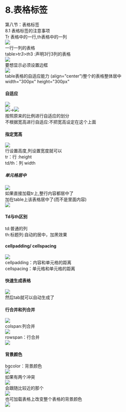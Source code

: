 # 8.表格标签

第八节：表格标签<br />8.1 表格标签的注意事项<br />Tr 表格中的一行,th表格中的一列<br />![](https://cdn.nlark.com/yuque/0/2019/png/349894/1561980582829-8a9d40ec-20c2-41de-b61c-ed2188171f18.png#align=left&display=inline&height=224&originHeight=149&originWidth=284&status=done&width=426)<br />一行一列的表格<br />table>tr*3>th*3 :声明3行3列的表格<br />![](https://cdn.nlark.com/yuque/0/2019/png/349894/1561980582923-bdece8d0-9ad5-47b1-892a-f141ed98e2c5.png#align=left&display=inline&height=585&originHeight=477&originWidth=266&status=done&width=326)<br />要想显示必须设置边框<br />![](https://cdn.nlark.com/yuque/0/2019/png/349894/1561980582984-aa1e7b10-caa8-4dfd-8083-c8df70b49cb3.png#align=left&display=inline&height=249&originHeight=166&originWidth=320&status=done&width=480)<br />table表格的自适应能力 (align="center")整个的表格整体居中<br />width="300px" height="300px" 
<a name="07c60b53"></a>
#### 自适应
![](https://cdn.nlark.com/yuque/0/2019/png/349894/1561980583047-b4f2ff15-e9a3-4efa-a12b-4aff4a7a136b.png#align=left&display=inline&height=40&originHeight=40&originWidth=671&status=done&width=669)<br />![](https://cdn.nlark.com/yuque/0/2019/png/349894/1561980583107-b8c655d3-5140-4bd7-b257-cb6e247b7954.png#align=left&display=inline&height=303&originHeight=350&originWidth=388&status=done&width=336)->![](https://cdn.nlark.com/yuque/0/2019/png/349894/1561980583159-dff56512-9cc8-4891-a038-5e325e60894a.png#align=left&display=inline&height=301&originHeight=329&originWidth=339&status=done&width=310)<br />按照原来的比例进行自适应的划分<br />不根据宽高进行自适应:不把宽高设定在这个上面
<a name="a9658139"></a>
#### 指定宽高
![](https://cdn.nlark.com/yuque/0/2019/png/349894/1561980583210-e821313d-906e-4e89-88ac-f01827a3bae3.png#align=left&display=inline&height=128&originHeight=85&originWidth=427&status=done&width=641)<br />行设置高度,列设置宽度就可以<br />tr：行 :height<br />td/th：列 width
<a name="3504b821"></a>
##### 单元格居中
![](https://cdn.nlark.com/yuque/0/2019/png/349894/1561980583282-b307ca5d-afeb-4194-9ad6-0196a99cb182.png#align=left&display=inline&height=143&originHeight=171&originWidth=649&status=done&width=543)<br />如果直接加载tr上,整行内容都居中了<br />加在table上该表格居中了(而不是里面内容)<br />![](https://cdn.nlark.com/yuque/0/2019/png/349894/1561980583334-3391618b-cd8a-4114-a9f3-5bf1f2165b45.png#align=left&display=inline&height=124&originHeight=471&originWidth=1561&status=done&width=410)
<a name="3b2b2497"></a>
#### Td与th区别
td:普通的列<br />th:标题列:自动的居中，加黑效果
<a name="2eb6ca47"></a>
#### cellpadding/ cellspacing
![](https://cdn.nlark.com/yuque/0/2019/png/349894/1561980583401-1c5fbfeb-5e5c-4220-b2e3-ae43ca9ead6d.png#align=left&display=inline&height=321&originHeight=425&originWidth=583&status=done&width=440)<br />cellpadding：内容和单元格的距离 <br />cellspacing：单元格和单元格的距离
<a name="8bc4d6a4"></a>
#### 快速生成表格
![](https://cdn.nlark.com/yuque/0/2019/png/349894/1561980583479-80cce7ec-768a-42b1-82dc-21740f2ecf09.png#align=left&display=inline&height=60&originHeight=44&originWidth=225&status=done&width=309)<br />然后tab就可以自动生成了
<a name="6f8f0de7"></a>
#### 行合并和列合并
![](https://cdn.nlark.com/yuque/0/2019/png/349894/1561980583536-806ff4a7-cd16-476e-8c06-f8b6f8e6ed1e.png#align=left&display=inline&height=276&originHeight=349&originWidth=375&status=done&width=297)<br />colspan:列合并<br />![](https://cdn.nlark.com/yuque/0/2019/png/349894/1561980583610-fd86f462-c72c-42ec-a2ee-ac9dc1df8688.png#align=left&display=inline&height=123&originHeight=130&originWidth=447&status=done&width=424)<br />rowspan：行合并<br />![](https://cdn.nlark.com/yuque/0/2019/png/349894/1561980583659-883e963e-a7ae-4231-87a9-0c83e43c1590.png#align=left&display=inline&height=230&originHeight=237&originWidth=404&status=done&width=392)
<a name="4573a758"></a>
#### 背景颜色
bgcolor：背景颜色<br />![](https://cdn.nlark.com/yuque/0/2019/png/349894/1561980583709-2856a208-0fec-4ebd-b827-a6c6cce71e35.png#align=left&display=inline&height=102&originHeight=86&originWidth=449&status=done&width=533)<br />如果有两个冲突<br />![](https://cdn.nlark.com/yuque/0/2019/png/349894/1561980583768-9751148b-c9ce-468f-882e-23abb86e73c5.png#align=left&display=inline&height=77&originHeight=73&originWidth=591&status=done&width=623)<br />会跟随比较近的那个<br />![](https://cdn.nlark.com/yuque/0/2019/png/349894/1561980583840-c4af377b-9612-46ac-a66a-8163b65cf7a0.png#align=left&display=inline&height=527&originHeight=351&originWidth=355&status=done&width=533)<br />也可加载表格上改变整个表格的背景颜色<br />![](https://cdn.nlark.com/yuque/0/2019/png/349894/1561980583911-72a2642c-3765-4604-b294-ccbac3136600.png#align=left&display=inline&height=146&originHeight=159&originWidth=897&status=done&width=825)

